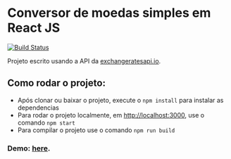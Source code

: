 # Conversor de moedas simples em React JS
[![Build Status](https://travis-ci.org/leodhb/conversor_moedas_react.svg?branch=main)](https://travis-ci.org/leodhb/conversor_moedas_react)

Projeto escrito usando a API da [exchangeratesapi.io](https://exchangeratesapi.io).

## Como rodar o projeto:

- Após clonar ou baixar o projeto, execute o `npm install` para instalar as dependencias
- Para rodar o projeto localmente, em [http://localhost:3000](http://localhost:3000), use o comando `npm start`
- Para compilar o projeto use o comando `npm run build`


### Demo: [here](https://dev.leod.in/react_conversor).
